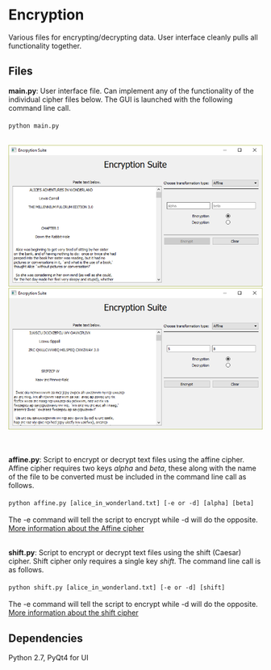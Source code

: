 # Encryption
Various files for encrypting/decrypting data. User interface cleanly pulls all functionality together.

## Files

**main.py**: User interface file. Can implement any of the functionality of the individual cipher files below. The GUI is launched with the following command line call. <br/><br/> ```python main.py```<br/><br/>

![Alt text](https://github.com/bfaure/Encryption/blob/master/archive/Untitled.png)
![Alt text](https://github.com/bfaure/Encryption/blob/master/archive/encrypted.png)

<br/><br/>
**affine.py**: Script to encrypt or decrypt text files using the affine cipher. Affine cipher requires two keys *alpha* and *beta*, these along with the name of the file to be converted must be included in the command line call as follows. <br/><br/>```python affine.py [alice_in_wonderland.txt] [-e or -d] [alpha] [beta]```
<br/><br/>The -e command will tell the script to encrypt while -d will do the opposite. [More information about the Affine cipher](https://en.wikipedia.org/wiki/Affine_cipher)<br/><br/>

**shift.py**: Script to encrypt or decrypt text files using the shift (Caesar) cipher. Shift cipher only requires a single key *shift*. The command line call is as follows. <br/><br/>```python shift.py [alice_in_wonderland.txt] [-e or -d] [shift]```
<br/><br/>The -e command will tell the script to encrypt while -d will do the opposite. [More information about the shift cipher](https://en.wikipedia.org/wiki/Caesar_cipher)

## Dependencies
Python 2.7, PyQt4 for UI

